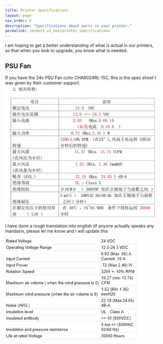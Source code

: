 ```yaml
---
title: Printer Specifications
layout: page
nav_order: 5
description: "Specifications about parts in your printer."
permalink: /ender3_v2_neo/printer_specifications
---
```

I am hoping to get a better understanding of what is actual in our printers, so that when you look to upgrade, you know what is needed.
## PSU Fan
If you have the 24v PSU Fan cchv CHA6024RL-15C, this is the spec sheet I was given by their customer support. 
![Specs in Mandarin](https://github.com/Lash-L/Ender-3-V2-Neo-Setup/blob/main/Printer_Part_Images/Fans/specs/mandarin_psu_specs.jpg?raw=true)

I have done a rough translation into english (if anyone actually speaks any mandarin, please let me know and I will update this

![English Psu specs](https://github.com/Lash-L/Ender-3-V2-Neo-Setup/blob/main/Printer_Part_Images/Fans/specs/psu_fan_specs_english.PNG?raw=true)